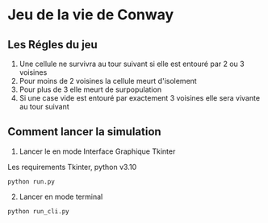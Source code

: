 # Jeu de la vie de Conway

## Les Régles du jeu
1. Une cellule ne survivra au tour suivant si elle est entouré par 2 ou 3 voisines
2. Pour moins de 2 voisines la cellule meurt  d'isolement
3. Pour plus de 3 elle meurt de surpopulation
4. Si une case vide est entouré par exactement 3 voisines elle sera vivante au tour suivant

## Comment lancer la simulation
1. Lancer le en mode Interface Graphique Tkinter

Les requirements Tkinter, python v3.10
```
python run.py
```

2. Lancer en mode terminal
```
python run_cli.py
```


 
